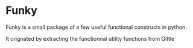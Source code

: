 # Funky

Funky is a small package of a few useful functional constructs in python.

It orignated by extracting the functionnal utility functions from Gittle